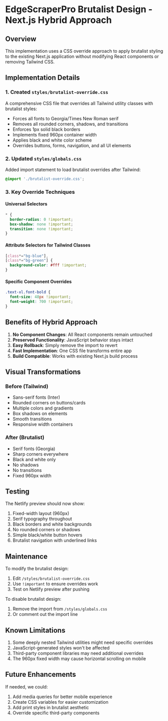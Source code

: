# EdgeScraperPro Brutalist Design - Next.js Hybrid Approach

## Overview
This implementation uses a CSS override approach to apply brutalist styling to the existing Next.js application without modifying React components or removing Tailwind CSS.

## Implementation Details

### 1. Created `styles/brutalist-override.css`
A comprehensive CSS file that overrides all Tailwind utility classes with brutalist styles:
- Forces all fonts to Georgia/Times New Roman serif
- Removes all rounded corners, shadows, and transitions
- Enforces 1px solid black borders
- Implements fixed 960px container width
- Applies black and white color scheme
- Overrides buttons, forms, navigation, and all UI elements

### 2. Updated `styles/globals.css`
Added import statement to load brutalist overrides after Tailwind:
```css
@import './brutalist-override.css';
```

### 3. Key Override Techniques

#### Universal Selectors
```css
* {
  border-radius: 0 !important;
  box-shadow: none !important;
  transition: none !important;
}
```

#### Attribute Selectors for Tailwind Classes
```css
[class*="bg-blue"],
[class*="bg-green"] {
  background-color: #fff !important;
}
```

#### Specific Component Overrides
```css
.text-xl.font-bold {
  font-size: 48px !important;
  font-weight: 700 !important;
}
```

## Benefits of Hybrid Approach

1. **No Component Changes**: All React components remain untouched
2. **Preserved Functionality**: JavaScript behavior stays intact
3. **Easy Rollback**: Simply remove the import to revert
4. **Fast Implementation**: One CSS file transforms entire app
5. **Build Compatible**: Works with existing Next.js build process

## Visual Transformations

### Before (Tailwind)
- Sans-serif fonts (Inter)
- Rounded corners on buttons/cards
- Multiple colors and gradients
- Box shadows on elements
- Smooth transitions
- Responsive width containers

### After (Brutalist)
- Serif fonts (Georgia)
- Sharp corners everywhere
- Black and white only
- No shadows
- No transitions
- Fixed 960px width

## Testing

The Netlify preview should now show:
1. Fixed-width layout (960px)
2. Serif typography throughout
3. Black borders and white backgrounds
4. No rounded corners or shadows
5. Simple black/white button hovers
6. Brutalist navigation with underlined links

## Maintenance

To modify the brutalist design:
1. Edit `/styles/brutalist-override.css`
2. Use `!important` to ensure overrides work
3. Test on Netlify preview after pushing

To disable brutalist design:
1. Remove the import from `/styles/globals.css`
2. Or comment out the import line

## Known Limitations

1. Some deeply nested Tailwind utilities might need specific overrides
2. JavaScript-generated styles won't be affected
3. Third-party component libraries may need additional overrides
4. The 960px fixed width may cause horizontal scrolling on mobile

## Future Enhancements

If needed, we could:
1. Add media queries for better mobile experience
2. Create CSS variables for easier customization
3. Add print styles in brutalist aesthetic
4. Override specific third-party components